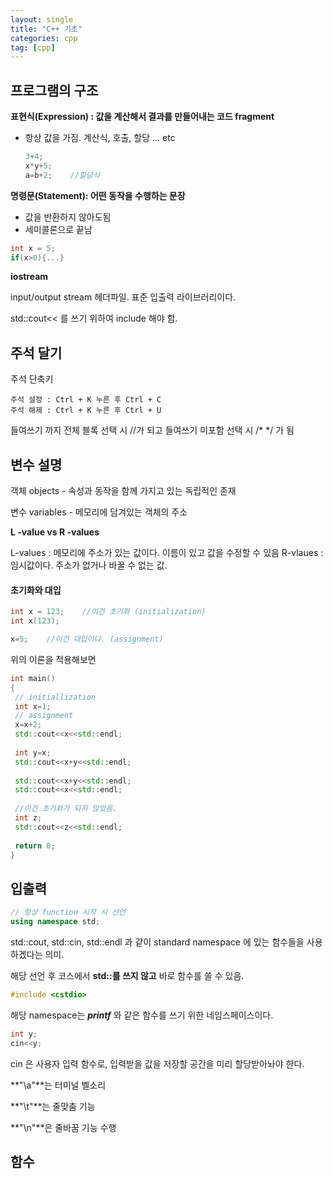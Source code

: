 ```yaml
---
layout: single
title: "C++ 기초"
categories: cpp
tag: [cpp]
---
```


## 프로그램의 구조

**표현식(Expression) : 값을 계산해서 결과를 만들어내는 코드 fragment**

- 항상 값을 가짐. 계산식, 호출, 할당 ... etc

  ```c++
  3+4;
  x*y+5;
  a=b+2;	//할당식
  ```

**명령문(Statement): 어떤 동작을 수행하는 문장**

* 값을 반환하지 않아도됨
* 세미콜론으로 끝남

```c++
int x = 5;
if(x>0){...}
```

**iostream**

input/output stream 헤더파일. 표준 입출력 라이브러리이다.

std::cout<< 를 쓰기 위하여 include 해야 함.



## 주석 달기

주석 단축키

```
주석 설정 : Ctrl + K 누른 후 Ctrl + C
주석 해제 : Ctrl + K 누른 후 Ctrl + U 
```



들여쓰기 까지 전체 블록 선택 시 //가 되고
들여쓰기 미포함 선택 시 /* */ 가 됨



## 변수 설명

객체 objects - 속성과 동작을 함께 가지고 있는 독립적인 존재

변수 variables - 메모리에 담겨있는 객체의 주소

**L -value vs R -values**

L-values : 메모리에 주소가 있는 값이다. 이름이 있고 값을 수정할 수 있음
R-vlaues : 임시값이다. 주소가 없거나 바꿀 수 없는 값.

#### 초기화와 대입

```c++
int x = 123;	//이건 초기화 (initialization)
int x(123);

x=5;	//이건 대입이다. (assignment)
```

위의 이론을 적용해보면

```c++
int main()
{  
 // initiallization
 int x=1;
 // assignment
 x=x+2;
 std::cout<<x<<std::endl;
 
 int y=x;
 std::cout<<x+y<<std::endl;
 
 std::cout<<x+y<<std::endl;
 std::cout<<x<<std::endl;
 
 //이건 초기화가 되지 않았음.   
 int z;
 std::cout<<z<<std::endl;
 
 return 0;
}
```



## 입출력

```c++
// 항상 function 시작 시 선언
using namespace std;
```

std::cout, std::cin, std::endl 과 같이 standard namespace 에 있는 함수들을 
사용하겠다는 의미.

해당 선언 후 코스에서 **std::를 쓰지 않고** 바로 함수를 쓸 수 있음.

```c++
#include <cstdio>
```

해당 namespace는 ***printf*** 와 같은 함수를 쓰기 위한 네임스페이스이다.

~~~c++
int y;
cin<<y;
~~~

cin 은 사용자 입력 함수로, 입력받을 값을 저장할 공간을 미리 할당받아놔야 한다.



**"\a"**는 터미널 벨소리 

**"\t"**는 줄맞춤 기능

**"\n"**은 줄바꿈 기능 수행



## 함수 

